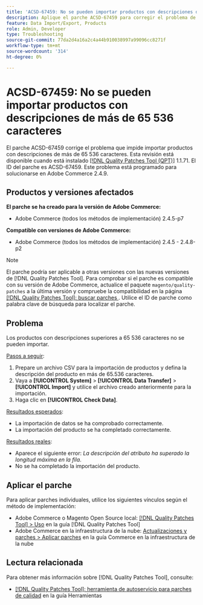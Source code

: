 ```yaml
---
title: 'ACSD-67459: No se pueden importar productos con descripciones de más de 65 536 caracteres'
description: Aplique el parche ACSD-67459 para corregir el problema de Adobe Commerce en el que no se pueden importar productos con descripciones superiores a 65 536 caracteres.
feature: Data Import/Export, Products
role: Admin, Developer
type: Troubleshooting
source-git-commit: 77da2d4a16a2c4a44b910038997a99096cc8271f
workflow-type: tm+mt
source-wordcount: '314'
ht-degree: 0%

---
```



# ACSD-67459: No se pueden importar productos con descripciones de más de 65 536 caracteres

El parche ACSD-67459 corrige el problema que impide importar productos con descripciones de más de 65 536 caracteres. Esta revisión está disponible cuando está instalado [[!DNL Quality Patches Tool (QPT)]](/help/tools/quality-patches-tool/quality-patches-tool-to-self-serve-quality-patches.md) 1.1.71. El ID del parche es ACSD-67459. Este problema está programado para solucionarse en Adobe Commerce 2.4.9.

## Productos y versiones afectados

**El parche se ha creado para la versión de Adobe Commerce:**

* Adobe Commerce (todos los métodos de implementación) 2.4.5-p7

**Compatible con versiones de Adobe Commerce:**

* Adobe Commerce (todos los métodos de implementación) 2.4.5 - 2.4.8-p2

>[!NOTE]
>
>El parche podría ser aplicable a otras versiones con las nuevas versiones de [!DNL Quality Patches Tool]. Para comprobar si el parche es compatible con su versión de Adobe Commerce, actualice el paquete `magento/quality-patches` a la última versión y compruebe la compatibilidad en la página [[!DNL Quality Patches Tool]: buscar parches ](https://experienceleague.adobe.com/tools/commerce-quality-patches/index.html). Utilice el ID de parche como palabra clave de búsqueda para localizar el parche.

## Problema

Los productos con descripciones superiores a 65 536 caracteres no se pueden importar.

<u>Pasos a seguir</u>:

1. Prepare un archivo CSV para la importación de productos y defina la descripción del producto en más de 65.536 caracteres.
1. Vaya a **[!UICONTROL System]** > **[!UICONTROL Data Transfer]** > **[!UICONTROL Import]** y utilice el archivo creado anteriormente para la importación.
1. Haga clic en **[!UICONTROL Check Data]**.

<u>Resultados esperados</u>:

* La importación de datos se ha comprobado correctamente.
* La importación del producto se ha completado correctamente.

<u>Resultados reales</u>:

* Aparece el siguiente error: *La descripción del atributo ha superado la longitud máxima en la fila*.
* No se ha completado la importación del producto.

## Aplicar el parche

Para aplicar parches individuales, utilice los siguientes vínculos según el método de implementación:

* Adobe Commerce o Magento Open Source local: [[!DNL Quality Patches Tool] > Uso](/help/tools/quality-patches-tool/usage.md) en la guía [!DNL Quality Patches Tool]
* Adobe Commerce en la infraestructura de la nube: [Actualizaciones y parches > Aplicar parches](https://experienceleague.adobe.com/docs/commerce-cloud-service/user-guide/develop/upgrade/apply-patches.html) en la guía Commerce en la infraestructura de la nube

## Lectura relacionada

Para obtener más información sobre [!DNL Quality Patches Tool], consulte:

* [[!DNL Quality Patches Tool]: herramienta de autoservicio para parches de calidad](/help/tools/quality-patches-tool/quality-patches-tool-to-self-serve-quality-patches.md) en la guía Herramientas
